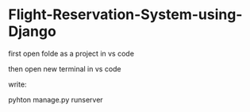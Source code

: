 # Flight-Reservation-System-using-Django
first open folde as a project in vs code

then open new terminal in vs code

write:

pyhton manage.py runserver


